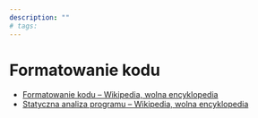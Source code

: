 ```yaml
---
description: ""
# tags:
---
```


# Formatowanie kodu

- [Formatowanie kodu – Wikipedia, wolna encyklopedia](https://pl.wikipedia.org/wiki/Formatowanie_kodu)
- [Statyczna analiza programu – Wikipedia, wolna encyklopedia](https://pl.wikipedia.org/wiki/Statyczna_analiza_programu)
